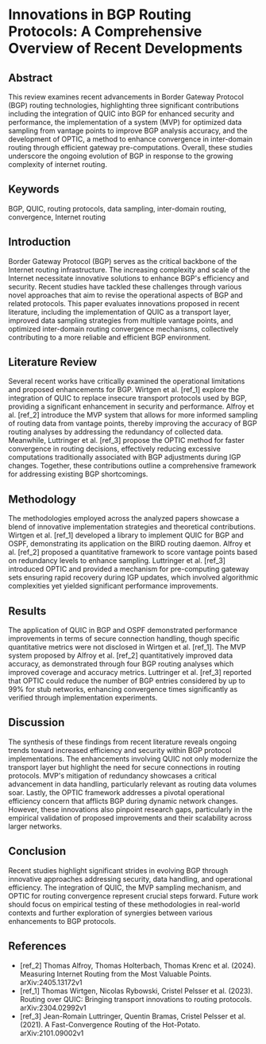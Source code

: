 # Innovations in BGP Routing Protocols: A Comprehensive Overview of Recent Developments

## Abstract

This review examines recent advancements in Border Gateway Protocol (BGP) routing technologies, highlighting three significant contributions including the integration of QUIC into BGP for enhanced security and performance, the implementation of a system (MVP) for optimized data sampling from vantage points to improve BGP analysis accuracy, and the development of OPTIC, a method to enhance convergence in inter-domain routing through efficient gateway pre-computations. Overall, these studies underscore the ongoing evolution of BGP in response to the growing complexity of internet routing.

## Keywords

BGP, QUIC, routing protocols, data sampling, inter-domain routing, convergence, Internet routing

## Introduction

Border Gateway Protocol (BGP) serves as the critical backbone of the Internet routing infrastructure. The increasing complexity and scale of the Internet necessitate innovative solutions to enhance BGP's efficiency and security. Recent studies have tackled these challenges through various novel approaches that aim to revise the operational aspects of BGP and related protocols. This paper evaluates innovations proposed in recent literature, including the implementation of QUIC as a transport layer, improved data sampling strategies from multiple vantage points, and optimized inter-domain routing convergence mechanisms, collectively contributing to a more reliable and efficient BGP environment.

## Literature Review

Several recent works have critically examined the operational limitations and proposed enhancements for BGP. Wirtgen et al. [ref_1] explore the integration of QUIC to replace insecure transport protocols used by BGP, providing a significant enhancement in security and performance. Alfroy et al. [ref_2] introduce the MVP system that allows for more informed sampling of routing data from vantage points, thereby improving the accuracy of BGP routing analyses by addressing the redundancy of collected data. Meanwhile, Luttringer et al. [ref_3] propose the OPTIC method for faster convergence in routing decisions, effectively reducing excessive computations traditionally associated with BGP adjustments during IGP changes. Together, these contributions outline a comprehensive framework for addressing existing BGP shortcomings.

## Methodology

The methodologies employed across the analyzed papers showcase a blend of innovative implementation strategies and theoretical contributions. Wirtgen et al. [ref_1] developed a library to implement QUIC for BGP and OSPF, demonstrating its application on the BIRD routing daemon. Alfroy et al. [ref_2] proposed a quantitative framework to score vantage points based on redundancy levels to enhance sampling. Luttringer et al. [ref_3] introduced OPTIC and provided a mechanism for pre-computing gateway sets ensuring rapid recovery during IGP updates, which involved algorithmic complexities yet yielded significant performance improvements.

## Results

The application of QUIC in BGP and OSPF demonstrated performance improvements in terms of secure connection handling, though specific quantitative metrics were not disclosed in Wirtgen et al. [ref_1]. The MVP system proposed by Alfroy et al. [ref_2] quantitatively improved data accuracy, as demonstrated through four BGP routing analyses which improved coverage and accuracy metrics. Luttringer et al. [ref_3] reported that OPTIC could reduce the number of BGP entries considered by up to 99% for stub networks, enhancing convergence times significantly as verified through implementation experiments.

## Discussion

The synthesis of these findings from recent literature reveals ongoing trends toward increased efficiency and security within BGP protocol implementations. The enhancements involving QUIC not only modernize the transport layer but highlight the need for secure connections in routing protocols. MVP's mitigation of redundancy showcases a critical advancement in data handling, particularly relevant as routing data volumes soar. Lastly, the OPTIC framework addresses a pivotal operational efficiency concern that afflicts BGP during dynamic network changes. However, these innovations also pinpoint research gaps, particularly in the empirical validation of proposed improvements and their scalability across larger networks.

## Conclusion

Recent studies highlight significant strides in evolving BGP through innovative approaches addressing security, data handling, and operational efficiency. The integration of QUIC, the MVP sampling mechanism, and OPTIC for routing convergence represent crucial steps forward. Future work should focus on empirical testing of these methodologies in real-world contexts and further exploration of synergies between various enhancements to BGP protocols.

## References

- [ref_2] Thomas Alfroy, Thomas Holterbach, Thomas Krenc et al. (2024). Measuring Internet Routing from the Most Valuable Points. arXiv:2405.13172v1
- [ref_1] Thomas Wirtgen, Nicolas Rybowski, Cristel Pelsser et al. (2023). Routing over QUIC: Bringing transport innovations to routing protocols. arXiv:2304.02992v1
- [ref_3] Jean-Romain Luttringer, Quentin Bramas, Cristel Pelsser et al. (2021). A Fast-Convergence Routing of the Hot-Potato. arXiv:2101.09002v1